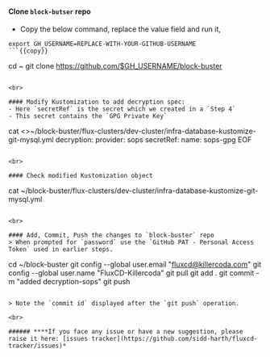 #### Clone `block-butser` repo
- Copy the below command, replace the value field and run it,

```
export GH_USERNAME=REPLACE-WITH-YOUR-GITHUB-USERNAME
```{{copy}}

```
cd ~
git clone https://github.com/$GH_USERNAME/block-buster
```{{exec}}

<br>

#### Modify Kustomization to add decryption spec:
- Here `secretRef` is the secret which we created in a `Step 4`
- This secret contains the `GPG Private Key`

```
cat <<EOF >>~/block-buster/flux-clusters/dev-cluster/infra-database-kustomize-git-mysql.yml
  decryption:
    provider: sops
    secretRef:
      name: sops-gpg
EOF
```{{exec}}

<br>

#### Check modified Kustomization object
```
cat ~/block-buster/flux-clusters/dev-cluster/infra-database-kustomize-git-mysql.yml
```{{exec}}

<br>

#### Add, Commit, Push the changes to `block-buster` repo
> When prompted for `password` use the `GitHub PAT - Personal Access Token` used in earlier steps.

```
cd ~/block-buster
git config --global user.email "fluxcd@killercoda.com"
git config --global user.name "FluxCD-Killercoda"
git pull
git add .
git commit -m "added decryption-sops"
git push
```{{exec}}

> Note the `commit id` displayed after the `git push` operation.

<br>

###### ****If you face any issue or have a new suggestion, please raise it here: [issues tracker](https://github.com/sidd-harth/fluxcd-tracker/issues)*